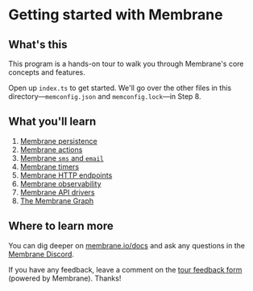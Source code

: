 # Getting started with Membrane

## What's this

This program is a hands-on tour to walk you through Membrane's core concepts and features.

Open up `index.ts` to get started. We'll go over the other files in this directory—`memconfig.json` and `memconfig.lock`—in Step 8.

## What you'll learn

1. [Membrane persistence](./index.ts#L25)
1. [Membrane actions](./index.ts#L47)
1. [Membrane `sms` and `email`](./index.ts#L65)
1. [Membrane timers](./index.ts#L103)
1. [Membrane HTTP endpoints](./index.ts#L124)
1. [Membrane observability](./index.ts#L147)
1. [Membrane API drivers](./index.ts#L161)
1. [The Membrane Graph](./index.ts#L186)

## Where to learn more

You can dig deeper on [membrane.io/docs](https://membrane.io/docs) and ask any questions in the [Membrane Discord](https://discord.gg/xvAtrWPVmY).

If you have any feedback, leave a comment on the [tour feedback form](https://bath-617-hell-57-impact-919-net.hook.membrane.io/) (powered by Membrane). Thanks!
